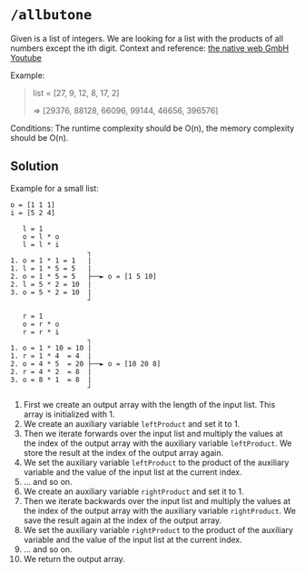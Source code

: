 # `/allbutone`

Given is a list of integers. We are looking for a list with the products of all numbers except the ith digit. Context and reference: [the native web GmbH Youtube](https://www.youtube.com/watch?v=Jd_h19uabuo)

Example:

> list = [27, 9, 12, 8, 17, 2]
>
> => [29376, 88128, 66096, 99144, 46656, 396576]

Conditions: The runtime complexity should be O(n), the memory complexity should be O(n).

## Solution

Example for a small list:

```ascii
o = [1 1 1]
i = [5 2 4]

   l = 1
   o = l * o
   l = l * i
                   ┐
1. o = 1 * 1 = 1   |
1. l = 1 * 5 = 5   |
2. o = 1 * 5 = 5   ├──► o = [1 5 10]
2. l = 5 * 2 = 10  |
3. o = 5 * 2 = 10  |
                   ┘

   r = 1
   o = r * o
   r = r * i
                   ┐
1. o = 1 * 10 = 10 |
1. r = 1 * 4  = 4  |
2. o = 4 * 5  = 20 ├──► o = [10 20 8]
2. r = 4 * 2  = 8  |
3. o = 8 * 1  = 8  |
                   ┘
```

1. First we create an output array with the length of the input list. This array is initialized with 1.
2. We create an auxiliary variable `leftProduct` and set it to 1.
3. Then we iterate forwards over the input list and multiply the values at the index of the output array with the auxiliary variable `leftProduct`. We store the result at the index of the output array again.
4. We set the auxiliary variable `leftProduct` to the product of the auxiliary variable and the value of the input list at the current index.
5. ... and so on.
6. We create an auxiliary variable `rightProduct` and set it to 1.
7. Then we iterate backwards over the input list and multiply the values at the index of the output array with the auxiliary variable `rightProduct`. We save the result again at the index of the output array.
8. We set the auxiliary variable `rightProduct` to the product of the auxiliary variable and the value of the input list at the current index.
9. ... and so on.
10. We return the output array.
